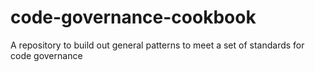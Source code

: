 # code-governance-cookbook
A repository to build out general patterns to meet a set of standards for code governance
